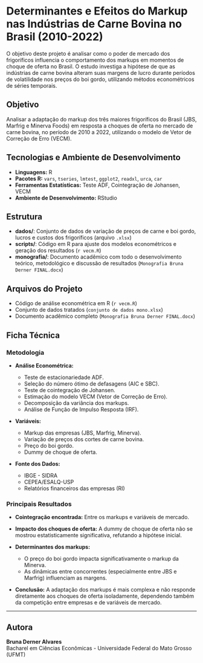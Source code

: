# Determinantes e Efeitos do Markup nas Indústrias de Carne Bovina no Brasil (2010-2022)

O objetivo deste projeto é analisar como o poder de mercado dos frigoríficos influencia o comportamento dos markups em momentos de choque de oferta no Brasil. O estudo investiga a hipótese de que as indústrias de carne bovina alteram suas margens de lucro durante períodos de volatilidade nos preços do boi gordo, utilizando métodos econométricos de séries temporais.

## Objetivo

Analisar a adaptação do markup dos três maiores frigoríficos do Brasil (JBS, Marfrig e Minerva Foods) em resposta a choques de oferta no mercado de carne bovina, no período de 2010 a 2022, utilizando o modelo de Vetor de Correção de Erro (VECM).

## Tecnologias e Ambiente de Desenvolvimento

- **Linguagens:** R
- **Pacotes R:** `vars`, `tseries`, `lmtest`, `ggplot2`, `readxl`, `urca`, `car`
- **Ferramentas Estatísticas:** Teste ADF, Cointegração de Johansen, VECM
- **Ambiente de Desenvolvimento:** RStudio

## Estrutura

- **dados/**: Conjunto de dados de variação de preços de carne e boi gordo, lucros e custos dos frigoríficos (arquivo `.xlsx`)
- **scripts/**: Código em R para ajuste dos modelos econométricos e geração dos resultados (`r vecm.R`)
- **monografia/**: Documento acadêmico com todo o desenvolvimento teórico, metodológico e discussão de resultados (`Monografia Bruna Derner FINAL.docx`)

## Arquivos do Projeto

- Código de análise econométrica em R (`r vecm.R`)
- Conjunto de dados tratados (`conjunto de dados mono.xlsx`)
- Documento acadêmico completo (`Monografia Bruna Derner FINAL.docx`)

## Ficha Técnica

### Metodologia

- **Análise Econométrica:**
  - Teste de estacionariedade ADF.
  - Seleção do número ótimo de defasagens (AIC e SBC).
  - Teste de cointegração de Johansen.
  - Estimação do modelo VECM (Vetor de Correção de Erro).
  - Decomposição da variância dos markups.
  - Análise de Função de Impulso Resposta (IRF).

- **Variáveis:**
  - Markup das empresas (JBS, Marfrig, Minerva).
  - Variação de preços dos cortes de carne bovina.
  - Preço do boi gordo.
  - Dummy de choque de oferta.

- **Fonte dos Dados:**
  - IBGE - SIDRA
  - CEPEA/ESALQ-USP
  - Relatórios financeiros das empresas (RI)

### Principais Resultados

- **Cointegração encontrada:** Entre os markups e variáveis de mercado.
- **Impacto dos choques de oferta:** A dummy de choque de oferta não se mostrou estatisticamente significativa, refutando a hipótese inicial.
- **Determinantes dos markups:** 
  - O preço do boi gordo impacta significativamente o markup da Minerva.
  - As dinâmicas entre concorrentes (especialmente entre JBS e Marfrig) influenciam as margens.

- **Conclusão:** A adaptação dos markups é mais complexa e não responde diretamente aos choques de oferta isoladamente, dependendo também da competição entre empresas e de variáveis de mercado.

---

## Autora

**Bruna Derner Alvares**  
Bacharel em Ciências Econômicas - Universidade Federal do Mato Grosso (UFMT)

